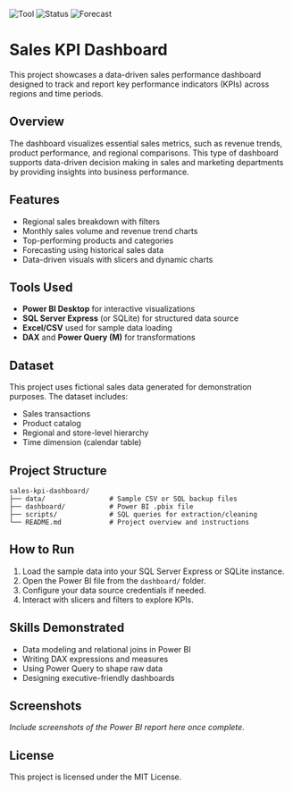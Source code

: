 ![Tool](https://img.shields.io/badge/Power%20BI-SQL%20%2B%20Forecasting-yellowgreen)
![Status](https://img.shields.io/badge/KPI%20Tracking-Complete-brightgreen)
![Forecast](https://img.shields.io/badge/Trends-Monthly-orange)

# Sales KPI Dashboard

This project showcases a data-driven sales performance dashboard designed to track and report key performance indicators (KPIs) across regions and time periods.

## Overview

The dashboard visualizes essential sales metrics, such as revenue trends, product performance, and regional comparisons. This type of dashboard supports data-driven decision making in sales and marketing departments by providing insights into business performance.

## Features

- Regional sales breakdown with filters
- Monthly sales volume and revenue trend charts
- Top-performing products and categories
- Forecasting using historical sales data
- Data-driven visuals with slicers and dynamic charts

## Tools Used

- **Power BI Desktop** for interactive visualizations
- **SQL Server Express** (or SQLite) for structured data source
- **Excel/CSV** used for sample data loading
- **DAX** and **Power Query (M)** for transformations

## Dataset

This project uses fictional sales data generated for demonstration purposes. The dataset includes:
- Sales transactions
- Product catalog
- Regional and store-level hierarchy
- Time dimension (calendar table)

## Project Structure

```
sales-kpi-dashboard/
├── data/                # Sample CSV or SQL backup files
├── dashboard/           # Power BI .pbix file
├── scripts/             # SQL queries for extraction/cleaning
└── README.md            # Project overview and instructions
```

## How to Run

1. Load the sample data into your SQL Server Express or SQLite instance.
2. Open the Power BI file from the `dashboard/` folder.
3. Configure your data source credentials if needed.
4. Interact with slicers and filters to explore KPIs.

## Skills Demonstrated

- Data modeling and relational joins in Power BI
- Writing DAX expressions and measures
- Using Power Query to shape raw data
- Designing executive-friendly dashboards

## Screenshots

_Include screenshots of the Power BI report here once complete._

## License

This project is licensed under the MIT License.
